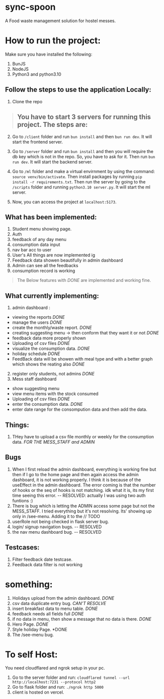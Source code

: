 # sync-spoon
A Food waste management solution for hostel messes.

# How to run the project:
Make sure you have installed the following:
1. BunJS
2. NodeJS
3. Python3 and python3.10

## Follow the steps to use the application Locally:
1. Clone the repo

> ## You have to start 3 servers for running this project. The steps are:

2. Go to `/client` folder and run `bun install` and then `bun run dev`. It will start the frontend server.

3. Go to `/server` folder and run `bun install` and then you will require the db key which is not in the repo. So, you have to ask for it. Then run `bun run dev`. It will start the backend server.

4. Go to `/ml` folder and make a virtual envirnment by using the command: `source venv/bin/activate`. Then install packages by running `pip install -r requirements.txt`. Then run the server by going to the `/scripts` folder and running `python3.10 server.py`. It will start the ml server.

5. Now, you can access the project at `localhost:5173`.

## What has been implemented:
1. Student menu showing page.
2. Auth
3. feedback of any day menu
4. consumption data input
5. nav bar acc to user
6. User's All things are now implemented ig
7. Feedback data showen beautifully in admin dashboard
8. Admin can see all the feedbacks  
9. consumption record is working

> The Below features with *DONE* are implemented and working fine.

## What currently implementing:
1. admin dashboard :
  - viewing the reports *DONE*
  - manage the users *DONE*
  - create the monthly/waste report. *DONE*
  - creating suggesting menu -> then conform that they want it or not *DONE*
  - feedback data more properly shown 
  - Uploading of csv files *DONE*
  - visualize the consumption data. *DONE*
  - holiday schedule *DONE*
  - FeedBack data will be showen with meal type and with a better graph which shows the reating also *DONE*
2. register only students, not admins *DONE*
3. Mess staff dashboard
  - show suggesting menu 
  - view menu items with the stock consumed
  - Uploading of csv files *DONE*
  - enter the consumption data. *DONE*
  - enter date range for the consompution data and then add the data.


## Things:
1. THey have to upload a csv file monthly or weekly for the consumption data. *FOR THE MESS_STAFF and ADMIN*


## Bugs
1. When I first reload the admin dashboard, everything is working fine but then if I go to the home page and then again access the admin dashboard, it is not working properly. I think it is because of the useEffect in the admin dashboard. The error coming is that the number of hooks or the seq of hooks is not matching. idk what it is, its my first time seeing this error.
-- RESOLVED: actually I was using two auth funtions :)
2. There is bug which is letting the ADMIN access some page but not the MESS_STAFF. I tried everything but it's not resolving. Its' showing up only in /see-menu. Adding it to the // TODO
3. userRole not being checked in flask server bug.
4. login/ signup navigation bugs. -- RESOLVED
3. the nav menu dashboard bug. -- RESOLVED




## Testcases:
1. Filter feedback date testcase.
2. Feedback data filter is not working




# something:
1. Holidays upload from the admin dashboard. *DONE*
2. csv data duplicate entry bug. *CAN'T RESOLVE*
3. insert breakfast data to menu table. *DONE*
4. feedback needs all fields full *DONE*
5. if no data in menu, then show a message that no data is there. *DONE*
6. Hero Page. *DONE* 
7. Style holiday Page. *DONE
8. The /see-menu bug. 



# To self Host:
You need cloudflared and ngrok setup in your pc.
1. Go to the server folder and run:  `cloudflared tunnel --url http://localhost:7231 --protocol http2`
2. Go to flask folder and run: `./ngrok http 5000`
3. client is hosted on vercel.
